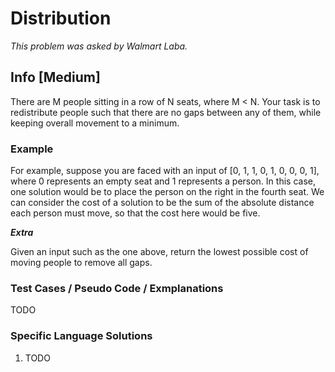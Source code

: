 # Distribution

_This problem was asked by Walmart Laba._

## Info [Medium]

There are M people sitting in a row of N seats, where M < N. Your task is to redistribute people such that there are no gaps between any of them, while keeping overall movement to a minimum.

### Example

For example, suppose you are faced with an input of [0, 1, 1, 0, 1, 0, 0, 0, 1], where 0 represents an empty seat and 1 represents a person. In this case, one solution would be to place the person on the right in the fourth seat. We can consider the cost of a solution to be the sum of the absolute distance each person must move, so that the cost here would be five.

**_Extra_**

Given an input such as the one above, return the lowest possible cost of moving people to remove all gaps.

### Test Cases / Pseudo Code / Exmplanations

TODO

### Specific Language Solutions

1. TODO
